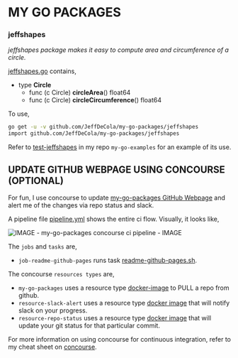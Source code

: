 
# MY GO PACKAGES

### jeffshapes

_jeffshapes package makes it easy to compute area and circumference
of a circle._

[jeffshapes.go](https://github.com/JeffDeCola/my-go-packages/blob/master/jeffshapes/jeffshapes.go)
contains,

* type **Circle**
  * func (c Circle) **circleArea**() float64
  * func (c Circle) **circleCircumference**() float64

To use,

```bash
go get -u -v github.com/JeffDeCola/my-go-packages/jeffshapes
import github.com/JeffDeCola/my-go-packages/jeffshapes
```

Refer to
[test-jeffshapes](https://github.com/JeffDeCola/my-go-examples/tree/master/packages/test-jeffshapes)
in my repo `my-go-examples` for an example of its use.

## UPDATE GITHUB WEBPAGE USING CONCOURSE (OPTIONAL)

For fun, I use concourse to update
[my-go-packages GitHub Webpage](https://jeffdecola.github.io/my-go-packages/)
and alert me of the changes via repo status and slack.

A pipeline file [pipeline.yml](https://github.com/JeffDeCola/my-go-packages/tree/master/ci/pipeline.yml)
shows the entire ci flow. Visually, it looks like,

![IMAGE - my-go-packages concourse ci pipeline - IMAGE](pics/my-go-packages-pipeline.jpg)

The `jobs` and `tasks` are,

* `job-readme-github-pages` runs task
  [readme-github-pages.sh](https://github.com/JeffDeCola/my-go-packages/tree/master/ci/scripts/readme-github-pages.sh).

The concourse `resources types` are,

* `my-go-packages` uses a resource type
  [docker-image](https://hub.docker.com/r/concourse/git-resource/)
  to PULL a repo from github.
* `resource-slack-alert` uses a resource type
  [docker image](https://hub.docker.com/r/cfcommunity/slack-notification-resource)
  that will notify slack on your progress.
* `resource-repo-status` uses a resource type
  [docker image](https://hub.docker.com/r/dpb587/github-status-resource)
  that will update your git status for that particular commit.

For more information on using concourse for continuous integration,
refer to my cheat sheet on [concourse](https://github.com/JeffDeCola/my-cheat-sheets/tree/master/software/operations-tools/continuous-integration-continuous-deployment/concourse-cheat-sheet).
